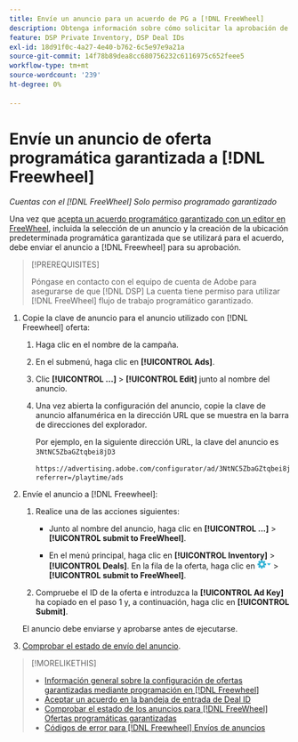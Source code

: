 ```yaml
---
title: Envíe un anuncio para un acuerdo de PG a [!DNL FreeWheel]
description: Obtenga información sobre cómo solicitar la aprobación de un anuncio para un acuerdo programático garantizado con un editor en [!DNL Freewheel].
feature: DSP Private Inventory, DSP Deal IDs
exl-id: 18d91f0c-4a27-4e40-b762-6c5e97e9a21a
source-git-commit: 14f78b89dea8cc680756232c6116975c652feee5
workflow-type: tm+mt
source-wordcount: '239'
ht-degree: 0%

---
```


# Envíe un anuncio de oferta programática garantizada a [!DNL Freewheel]

*Cuentas con el [!DNL FreeWheel] Solo permiso programado garantizado*

Una vez que [acepta un acuerdo programático garantizado con un editor en FreeWheel](#programmatic-guaranteed-set-up.md#pg-setup-deal-id-inbox), incluida la selección de un anuncio y la creación de la ubicación predeterminada programática garantizada que se utilizará para el acuerdo, debe enviar el anuncio a [!DNL Freewheel] para su aprobación.

>[!PREREQUISITES]
>
>Póngase en contacto con el equipo de cuenta de Adobe para asegurarse de que [!DNL DSP] La cuenta tiene permiso para utilizar [!DNL FreeWheel] flujo de trabajo programático garantizado.

1. Copie la clave de anuncio para el anuncio utilizado con [!DNL Freewheel] oferta:

   1. Haga clic en el nombre de la campaña.

   1. En el submenú, haga clic en **[!UICONTROL Ads]**.

   1. Clic  **[!UICONTROL ...]** > **[!UICONTROL Edit]** junto al nombre del anuncio.

   1. Una vez abierta la configuración del anuncio, copie la clave de anuncio alfanumérica en la dirección URL que se muestra en la barra de direcciones del explorador.

      Por ejemplo, en la siguiente dirección URL, la clave del anuncio es `3NtNC5ZbaGZtqbei8jD3`

      ```
      https://advertising.adobe.com/configurator/ad/3NtNC5ZbaGZtqbei8jD3?referrer=/playtime/ads
      ```

1. Envíe el anuncio a [!DNL Freewheel]:

   1. Realice una de las acciones siguientes:

      * Junto al nombre del anuncio, haga clic en  **[!UICONTROL ...]** > **[!UICONTROL submit to FreeWheel]**.

      * En el menú principal, haga clic en **[!UICONTROL Inventory]** > **[!UICONTROL Deals]**. En la fila de la oferta, haga clic en ![Menú Opciones](/help/dsp/assets/options-menu.png) > **[!UICONTROL submit to FreeWheel]**.
   1. Compruebe el ID de la oferta e introduzca la **[!UICONTROL Ad Key]** ha copiado en el paso 1 y, a continuación, haga clic en **[!UICONTROL Submit]**.

   El anuncio debe enviarse y aprobarse antes de ejecutarse.

1. [Comprobar el estado de envío del anuncio](freewheel-check-status.md).

>[!MORELIKETHIS]
>
>* [Información general sobre la configuración de ofertas garantizadas mediante programación en [!DNL Freewheel]](freewheel-overview.md)
>* [Aceptar un acuerdo en la bandeja de entrada de Deal ID](deal-id-inbox-accept.md)
>* [Comprobar el estado de los anuncios para [!DNL FreeWheel] Ofertas programáticas garantizadas](freewheel-check-status.md)
>* [Códigos de error para [!DNL Freewheel] Envíos de anuncios](freewheel-error-codes.md)

